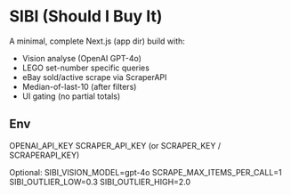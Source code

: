 # SIBI (Should I Buy It)
A minimal, complete Next.js (app dir) build with:
- Vision analyse (OpenAI GPT-4o)
- LEGO set-number specific queries
- eBay sold/active scrape via ScraperAPI
- Median-of-last-10 (after filters)
- UI gating (no partial totals)

## Env
OPENAI_API_KEY
SCRAPER_API_KEY (or SCRAPER_KEY / SCRAPERAPI_KEY)

Optional:
SIBI_VISION_MODEL=gpt-4o
SCRAPE_MAX_ITEMS_PER_CALL=1
SIBI_OUTLIER_LOW=0.3
SIBI_OUTLIER_HIGH=2.0

